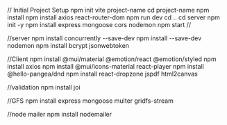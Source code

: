 // Initial Project Setup
npm init vite
project-name
cd project-name
npm install
npm install axios react-router-dom
npm run dev
cd ..
cd server
npm init -y
npm install express mongoose cors nodemon
npm start
//


//server
npm install concurrently --save-dev
npm install --save-dev nodemon
npm install bcrypt jsonwebtoken


//Client
npm install @mui/material @emotion/react @emotion/styled
npm install axios
npm install @mui/icons-material react-player
npm install @hello-pangea/dnd
npm install react-dropzone jspdf html2canvas


//validation
npm install joi

//GFS
npm install express mongoose multer gridfs-stream

//node mailer
npm install nodemailer
